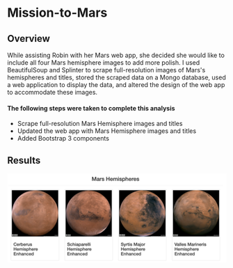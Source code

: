 # Mission-to-Mars

## Overview
While assisting Robin with her Mars web app, she decided she would like to include all four Mars hemisphere images to add more polish. I used BeautifulSoup and Splinter to scrape full-resolution images of Mars's hemispheres and titles, stored the scraped data on a Mongo database, used a web application to display the data, and altered the design of the web app to accommodate these images.

#### The following steps were taken to complete this analysis
  - Scrape full-resolution Mars Hemisphere images and titles
  - Updated the web app with Mars Hemisphere images and titles
  - Added Bootstrap 3 components
  
## Results
![Mars Hemisphere Screenshot](https://github.com/jstearns1988/Mission-to-Mars/blob/main/Resources/Mars%20Hemispheres.png?raw=true)
